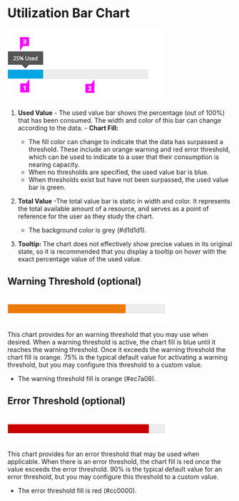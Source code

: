# Utilization Bar Chart

![#callout-1](img/utilization-bar-chart-callout.png)

  1. **Used Value**
    - The used value bar shows the percentage (out of 100%) that has been consumed. The width and color of this bar can change according to the data.
    - **Chart Fill:**
      - The fill color can change to indicate that the data has surpassed a threshold. These include an orange warning and red error threshold, which can be used to indicate to a user that their consumption is nearing capacity.
      - When no thresholds are specified, the used value bar is blue.
      - When thresholds exist but have not been surpassed, the used value bar is green.

  1. **Total Value**
    -The total value bar is static in width and color. It represents the total available amount of a resource, and serves as a point of reference for the user as they study the chart.
      - The background color is grey (#d1d1d1).

  1. **Tooltip:** The chart does not effectively show precise values in its original state, so it is recommended that you display a tooltip on hover with the exact percentage value of the used value.

## **Warning Threshold (optional)**
![Utilization Bar Chart Example](img/utilization-bar-chart-warning-threshold.png)

This chart provides for an warning threshold that you may use when desired. When a warning threshold is active, the chart fill is blue until it reaches the warning threshold. Once it exceeds the warning threshold the chart fill is orange. 75% is the typical default value for activating a warning threshold, but you may configure this threshold to a custom value.
  - The warning threshold fill is orange (#ec7a08).

## **Error Threshold (optional)**
![Utilization Bar Chart Example](img/utilization-bar-chart-error-threshold.png)

This chart provides for an error threshold that may be used when applicable. When there is an error threshold, the chart fill is red once the value exceeds the error threshold. 90% is the typical default value for an error threshold, but you may configure this threshold to a custom value.
  - The error threshold fill is red (#cc0000).
